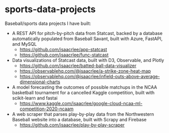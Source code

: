 # sports-data-projects

Baseball/sports data projects I have built:
* A REST API for pitch-by-pitch data from Statcast, backed by a database automatically populated from Baseball Savant, built with Azure, FastAPI, and MySQL
  * https://github.com/isaacrlee/app-statcast
  * https://github.com/isaacrlee/func-statcast
* Data visualizations of Statcast data, built with D3, Observable, and Plotly
  * https://github.com/isaacrlee/batted-ball-data-visualizer
  * https://observablehq.com/@isaacrlee/a-strike-zone-heat-map
  * https://observablehq.com/@isaacrlee/infield-outs-above-average-dimensional-charts
* A model forecasting the outcomes of possible matchups in the NCAA basketball tournament for a cancelled Kaggle competition, built with scikit-learn and fastai
  * https://www.kaggle.com/isaacrlee/google-cloud-ncaa-ml-competition-2020-ncaam
* A web scraper that parses play-by-play data from the Northwestern Baseball website into a database, built with Scrapy and Firebase
  * https://github.com/isaacrlee/play-by-play-scraper
